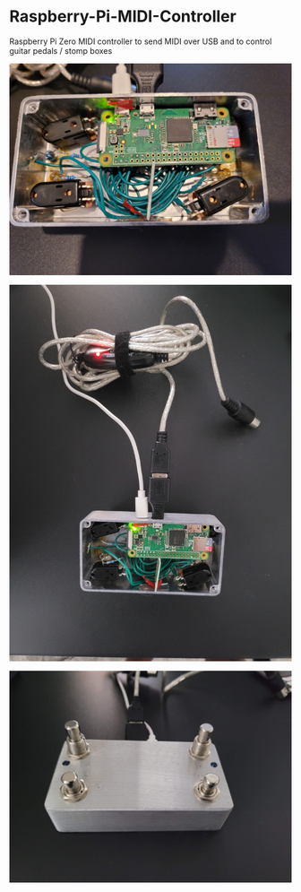 # Raspberry-Pi-MIDI-Controller
Raspberry Pi Zero MIDI controller to send MIDI over USB and to control guitar pedals / stomp boxes

![Img1](/img/1.jpg)

![Img2](/img/2.jpg)

![Img3](/img/3.jpg)